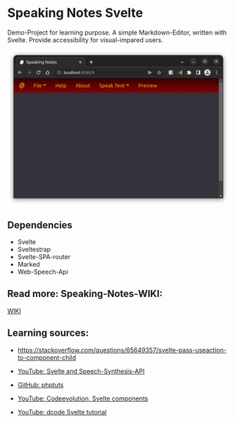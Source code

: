 # Speaking Notes Svelte

Demo-Project for learning purpose. A simple Markdown-Editor, written with Svelte.
Provide accessibility for visual-impared users.


![screenshot: app-window speaking notes v.5](screenshots/screen-editor-5.0.png)


## Dependencies

- Svelte
- Sveltestrap
- Svelte-SPA-router
- Marked
- Web-Speech-Api


## Read more: Speaking-Notes-WIKI:
[WIKI](WIKI.md)

## Learning sources:

- https://stackoverflow.com/questions/65649357/svelte-pass-useaction-to-component-child

- [YouTube: Svelte and Speech-Synthesis-API](https://www.youtube.com/watch?v=XDdKWOqCcZk)
- [GitHub: phptuts](https://github.com/phptuts/speechsynthesissvelte)

- [YouTube: Codeevolution, Svelte components](https://www.youtube.com/watch?v=v943IElHCeY)
- [YouTube: dcode Svelte tutorial](https://www.youtube.com/playlist?list=PLVvjrrRCBy2KpGl3-s_ELqKd4hiNCN6yz)

